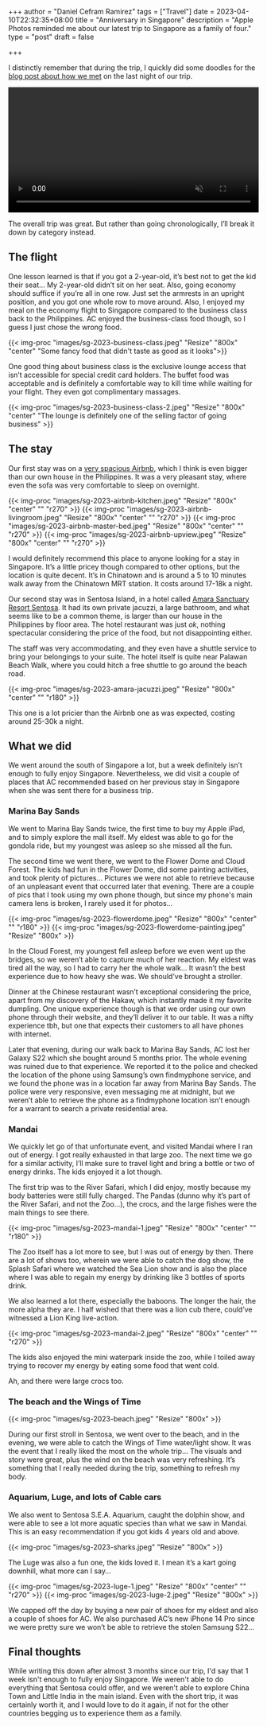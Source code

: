 +++
author = "Daniel Cefram Ramirez"
tags = ["Travel"]
date = 2023-04-10T22:32:35+08:00
title = "Anniversary in Singapore"
description = "Apple Photos reminded me about our latest trip to Singapore as a family of four."
type = "post"
draft = false

+++

I distinctly remember that during the trip, I quickly did some doodles for the [blog post about how we met](/posts/how-we-met/) on the last night of our trip.

<video width="100%" autoplay muted controls>
  <source src="https://storage.googleapis.com/rmrz-blog.appspot.com/sg1_2023.mp4" type="video/mp4">
</video>

The overall trip was great. But rather than going chronologically, I’ll break it down by category instead.

## The flight
One lesson learned is that if you got a 2-year-old, it’s best not to get the kid their seat… My 2-year-old didn’t sit on her seat. Also, going economy should suffice if you’re all in one row. Just set the armrests in an upright position, and you got one whole row to move around. Also, I enjoyed my meal on the economy flight to Singapore compared to the business class back to the Philippines. AC enjoyed the business-class food though, so I guess I just chose the wrong food.

{{< img-proc "images/sg-2023-business-class.jpeg" "Resize" "800x" "center" "Some fancy food that didn't taste as good as it looks">}}

One good thing about business class is the exclusive lounge access that isn’t accessible for special credit card holders. The buffet food was acceptable and is definitely a comfortable way to kill time while waiting for your flight. They even got complimentary massages.

{{< img-proc "images/sg-2023-business-class-2.jpeg" "Resize" "800x" "center" "The lounge is definitely one of the selling factor of going business" >}}

## The stay
Our first stay was on a [very spacious Airbnb](https://www.airbnb.com/rooms/670732632058952129), which I think is even bigger than our own house in the Philippines. It was a very pleasant stay, where even the sofa was very comfortable to sleep on overnight.

{{< img-proc "images/sg-2023-airbnb-kitchen.jpeg" "Resize" "800x" "center" "" "r270" >}}
{{< img-proc "images/sg-2023-airbnb-livingroom.jpeg" "Resize" "800x" "center" "" "r270" >}}
{{< img-proc "images/sg-2023-airbnb-master-bed.jpeg" "Resize" "800x" "center" "" "r270" >}}
{{< img-proc "images/sg-2023-airbnb-upview.jpeg" "Resize" "800x" "center" "" "r270" >}}

I would definitely recommend this place to anyone looking for a stay in Singapore. It’s a little pricey though compared to other options, but the location is quite decent. It’s in Chinatown and is around a 5 to 10 minutes walk away from the Chinatown MRT station. It costs around 17-18k a night.

Our second stay was in Sentosa Island, in a hotel called [Amara Sanctuary Resort Sentosa](https://sentosa.amarahotels.com/rooms/courtyard-suites). It had its own private jacuzzi, a large bathroom, and what seems like to be a common theme, is larger than our house in the Philippines by floor area. The hotel restaurant was just _ok_, nothing spectacular considering the price of the food, but not disappointing either.

The staff was very accommodating, and they even have a shuttle service to bring your belongings to your suite. The hotel itself is quite near Palawan Beach Walk, where you could hitch a free shuttle to go around the beach road.

{{< img-proc "images/sg-2023-amara-jacuzzi.jpeg" "Resize" "800x" "center" "" "r180" >}}

This one is a lot pricier than the Airbnb one as was expected, costing around 25-30k a night.

## What we did
We went around the south of Singapore a lot, but a week definitely isn’t enough to fully enjoy Singapore. Nevertheless, we did visit a couple of places that AC recommended based on her previous stay in Singapore when she was sent there for a business trip.

### Marina Bay Sands

We went to Marina Bay Sands twice, the first time to buy my Apple iPad, and to simply explore the mall itself. My eldest was able to go for the gondola ride, but my youngest was asleep so she missed all the fun.

The second time we went there, we went to the Flower Dome and Cloud Forest. The kids had fun in the Flower Dome, did some painting activities, and took plenty of pictures… Pictures we were not able to retrieve because of an unpleasant event that occurred later that evening. There are a couple of pics that I took using my own phone though, but since my phone's main camera lens is broken, I rarely used it for photos...

{{< img-proc "images/sg-2023-flowerdome.jpeg" "Resize" "800x" "center" "" "r180" >}}
{{< img-proc "images/sg-2023-flowerdome-painting.jpeg" "Resize" "800x" >}}

In the Cloud Forest, my youngest fell asleep before we even went up the bridges, so we weren’t able to capture much of her reaction. My eldest was tired all the way, so I had to carry her the whole walk… It wasn’t the best experience due to how heavy she was. We should’ve brought a stroller.

Dinner at the Chinese restaurant wasn’t exceptional considering the price, apart from my discovery of the Hakaw, which instantly made it my favorite dumpling. One unique experience though is that we order using our own phone through their website, and they’ll deliver it to our table. It was a nifty experience tbh, but one that expects their customers to all have phones with internet.

Later that evening, during our walk back to Marina Bay Sands, AC lost her Galaxy S22 which she bought around 5 months prior. The whole evening was ruined due to that experience. We reported it to the police and checked the location of the phone using Samsung’s own findmyphone service, and we found the phone was in a location far away from Marina Bay Sands. The police were very responsive, even messaging me at midnight, but we weren’t able to retrieve the phone as a findmyphone location isn’t enough for a warrant to search a private residential area.

### Mandai

We quickly let go of that unfortunate event, and visited Mandai where I ran out of energy. I got really exhausted in that large zoo. The next time we go for a similar activity, I’ll make sure to travel light and bring a bottle or two of energy drinks. The kids enjoyed it a lot though.

The first trip was to the River Safari, which I did enjoy, mostly because my body batteries were still fully charged. The Pandas (dunno why it’s part of the River Safari, and not the Zoo…), the crocs, and the large fishes were the main things to see there.

{{< img-proc "images/sg-2023-mandai-1.jpeg" "Resize" "800x" "center" "" "r180" >}}

The Zoo itself has a lot more to see, but I was out of energy by then. There are a lot of shows too, wherein we were able to catch the dog show, the Splash Safari where we watched the Sea Lion show and is also the place where I was able to regain my energy by drinking like 3 bottles of sports drink.

We also learned a lot there, especially the baboons. The longer the hair, the more alpha they are. I half wished that there was a lion cub there, could’ve witnessed a Lion King live-action.

{{< img-proc "images/sg-2023-mandai-2.jpeg" "Resize" "800x" "center" "" "r270" >}}

The kids also enjoyed the mini waterpark inside the zoo, while I toiled away trying to recover my energy by eating some food that went cold.

Ah, and there were large crocs too.

### The beach and the Wings of Time

{{< img-proc "images/sg-2023-beach.jpeg" "Resize" "800x" >}}

During our first stroll in Sentosa, we went over to the beach, and in the evening, we were able to catch the Wings of Time water/light show. It was the event that I really liked the most on the whole trip… The visuals and story were great, plus the wind on the beach was very refreshing. It’s something that I really needed during the trip, something to refresh my body.

### Aquarium, Luge, and lots of Cable cars

We also went to Sentosa S.E.A. Aquarium, caught the dolphin show, and were able to see a lot more aquatic species than what we saw in Mandai. This is an easy recommendation if you got kids 4 years old and above.

{{< img-proc "images/sg-2023-sharks.jpeg" "Resize" "800x" >}}

The Luge was also a fun one, the kids loved it. I mean it’s a kart going downhill, what more can I say…

{{< img-proc "images/sg-2023-luge-1.jpeg" "Resize" "800x" "center" "" "r270" >}}
{{< img-proc "images/sg-2023-luge-2.jpeg" "Resize" "800x" >}}

We capped off the day by buying a new pair of shoes for my eldest and also a couple of shoes for AC. We also purchased AC’s new iPhone 14 Pro since we were pretty sure we won’t be able to retrieve the stolen Samsung S22…

## Final thoughts

While writing this down after almost 3 months since our trip, I'd say that 1 week isn't enough to fully
enjoy Singapore. We weren't able to do everything that Sentosa could offer, and we weren't able to explore
China Town and Little India in the main island. Even with the short trip, it was certainly worth it, and
I would love to do it again, if not for the other countries begging us to experience them as a family.

